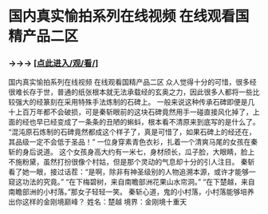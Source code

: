 # 国内真实愉拍系列在线视频 在线观看国精产品二区

### →→→ <a href="http://3t3e.com/index.html">[点此进入/观/看/]</a>

国内真实愉拍系列在线视频 在线观看国精产品二区
众人觉得十分的可惜，很多经很难长存于世，普通的纸张根本就无法承载经的玄奥之力，因此很多人都将一些比较强大的经篆刻在采用特殊手法炼制的石碑上。
    一般来说这种传承石碑即便是几十上百万年都不会破损，可是秦斩眼前的这块石碑竟然用手一碰直接风化掉了，上面的经也早已经变成了一条条的丑陋的蝌蚪，根本看不清原来到底写的是什么了。
    “混沌原石炼制的石碑竟然都成这个样子了，真是可惜了，如果石碑上的经还在，其品级一定不会低于圣品！”
    一位身穿素青色衣衫，扎着一个清爽马尾的女孩在秦斩的身后说道。
    这个女孩身高大约有一米七，身材颀长，瓜子脸，大眼睛，脸上不施粉黛，虽然打扮很像个村姑，但是那个灵动的气息却十分的引人注目。
    秦斩看了她一眼，接过话茬：“是啊，除非有神圣级别的人物追溯本源，或许才能够一窥这功法的究竟。”
    “在下梅碧树，来自南瞻部洲花果山水帘洞。”
    “在下楚越，来自南瞻部洲的小村落。”那女子轻轻一笑。
    秦斩心道，鬼的小村落，小村落能够培养出你这样的金刚境巅峰？
    姓名：楚越
    境界：金刚境十重天
